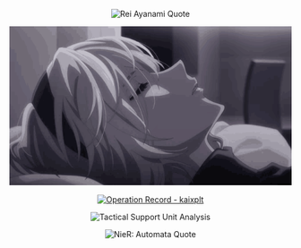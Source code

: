 <div align="center">

<p>
  <img
    src="https://readme-typing-svg.herokuapp.com/?font=JetBrains+Mono&size=16&duration=3000&color=FFFFFF&center=true&vCenter=true&width=400&height=50&lines=Who+am+I%3F;What+am+I%3F;If+I+die%2C+will+I+disappear%3F;If+I+am+replaced%2C+am+I+still+me%3F;Or+am+I+just+an+object%3F"
    alt="Rei Ayanami Quote"
  >
</p>
<p>
  <img src="https://github.com/gnukeith/gnukeith/blob/main/img/2b.gif" alt="2B">
</p>
<p>
  <a href="https://github.com/kaixplt">
    <img src="https://github-readme-stats.vercel.app/api?username=kaixplt&show_icons=true&theme=graywhite&bg_color=000000&text_color=ffffff&icon_color=ffffff&title_color=ffffff&border_color=ffffff" alt="Operation Record - kaixplt">
  </a>
</p>
<p>
  <img src="https://github-readme-activity-graph.vercel.app/graph?username=kaixplt&theme=xcode&bg_color=000000&color=ffffff&line=ffffff&point=ffffff&area=true&hide_border=true" alt="Tactical Support Unit Analysis">
</p>
<p>
  <img src="https://readme-typing-svg.herokuapp.com/?font=JetBrains+Mono&size=16&duration=3000&pause=2000&color=FFFFFF&center=true&vCenter=true&width=800&height=50&repeat=true&lines=[EXECUTING+FINAL+PROTOCOL];.............................;Everything+that+lives+is+designed+to+end;We+are+perpetually+trapped+in+a+never-ending;spiral+of+life+and+death;Is+this+a+curse%3F+Or+some+kind+of+punishment%3F;.............................;[POD_153:+CONSCIOUSNESS+DATA+BACKED+UP];[POD_042:+ARCHIVE+PRESERVATION+COMPLETE];[GLORY+TO+MANKIND]" alt="NieR: Automata Quote">
</p>
</div>
